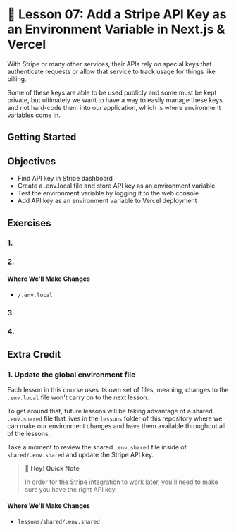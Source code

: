 # 📓 Lesson 07: Add a Stripe API Key as an Environment Variable in Next.js & Vercel

With Stripe or many other services, their APIs rely on special keys that authenticate requests or allow that service to track usage for things like billing.

Some of these keys are able to be used publicly and some must be kept private, but ultimately we want to have a way to easily manage these keys and not hard-code them into our application, which is where environment variables come in.

## Getting Started



## Objectives
* Find API key in Stripe dashboard
* Create a .env.local file and store API key as an environment variable
* Test the environment variable by logging it to the web console
* Add API key as an environment variable to Vercel deployment

## Exercises



### 1.



### 2.



#### Where We'll Make Changes
* `/.env.local`

### 3.



### 4.

## Extra Credit

### 1. Update the global environment file

Each lesson in this course uses its own set of files, meaning, changes to the `.env.local` file won't carry on to the next lesson.

To get around that, future lessons will be taking advantage of a shared `.env.shared` file that lives in the `lessons` folder of this repository where we can make our environment changes and have them available throughout all of the lessons.

Take a moment to review the shared `.env.shared` file inside of `shared/.env.shared` and update the Stripe API key.

> 👋 **Hey! Quick Note**
>
> In order for the Stripe integration to work later, you'll need to make sure you have the right API key.

#### Where We'll Make Changes
* `lessons/shared/.env.shared`
